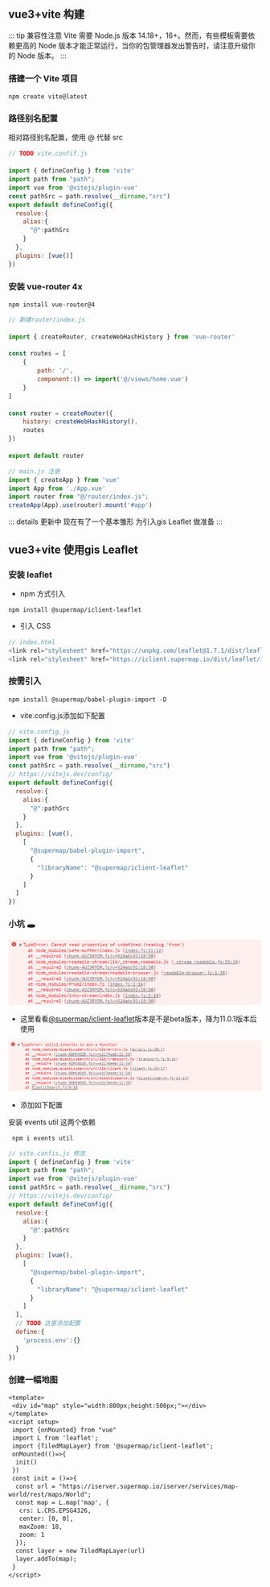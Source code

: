 ## vue3+vite 构建

::: tip 兼容性注意
Vite 需要 Node.js 版本 14.18+，16+。然而，有些模板需要依赖更高的 Node 版本才能正常运行，当你的包管理器发出警告时，请注意升级你的 Node 版本。
:::

### 搭建一个 Vite 项目
```shell
npm create vite@latest
```
### 路径别名配置

相对路径别名配置，使用 @ 代替 src

```js
// TODO vite.confif.js

import { defineConfig } from 'vite'
import path from "path";
import vue from '@vitejs/plugin-vue'
const pathSrc = path.resolve(__dirname,"src")
export default defineConfig({
  resolve:{
    alias:{
      "@":pathSrc
    }
  },
  plugins: [vue()]
})

```

### 安装 vue-router 4x

```shell
npm install vue-router@4
```

```js
// 新建router/index.js

import { createRouter, createWebHashHistory } from 'vue-router'

const routes = [
    {
        path: '/',
        component:() => import('@/views/home.vue')
    }
]

const router = createRouter({
    history: createWebHashHistory(),
    routes
})

export default router
```

```js
// main.js 注册
import { createApp } from 'vue'
import App from './App.vue'
import router from "@/router/index.js";
createApp(App).use(router).mount('#app')
```

::: details 更新中
 现在有了一个基本雏形 为引入gis Leaflet 做准备
:::

## vue3+vite 使用gis Leaflet


### 安装 leaflet

* npm 方式引入
```shell
npm install @supermap/iclient-leaflet
```

* 引入 CSS

```js
// index.html
<link rel="stylesheet" href="https://unpkg.com/leaflet@1.7.1/dist/leaflet.css"/>
<link rel="stylesheet" href="https://iclient.supermap.io/dist/leaflet/iclient-leaflet.min.css"/>
```

### 按需引入

```shell
npm install @supermap/babel-plugin-import -D
```

* vite.config.js添加如下配置

```js
// vite.config.js
import { defineConfig } from 'vite'
import path from "path";
import vue from '@vitejs/plugin-vue'
const pathSrc = path.resolve(__dirname,"src")
// https://vitejs.dev/config/
export default defineConfig({
  resolve:{
    alias:{
      "@":pathSrc
    }
  },
  plugins: [vue(),
    [
      "@supermap/babel-plugin-import",
      {
        "libraryName": "@supermap/iclient-leaflet"
      }
    ]
  ]
})
```
### 小坑 :hole:

![这是图片](/gis/1.jpg)

* 这里看看[@supermap/iclient-leaflet](https://www.npmjs.com/package/@supermap/iclient-leaflet)版本是不是beta版本，降为11.0.1版本后使用

![这是图片](/gis/2.jpg)

* 添加如下配置

安装 events util 这两个依赖

```shell
 npm i events util
```

```js
// vite.confis.js 修改
import { defineConfig } from 'vite'
import path from "path";
import vue from '@vitejs/plugin-vue'
const pathSrc = path.resolve(__dirname,"src")
// https://vitejs.dev/config/
export default defineConfig({
  resolve:{
    alias:{
      "@":pathSrc
    }
  },
  plugins: [vue(),
    [
      "@supermap/babel-plugin-import",
      {
        "libraryName": "@supermap/iclient-leaflet"
      }
    ]
  ],
  // TODO 这里添加配置
  define:{
    'process.env':{}
  }
})

```

### 创建一幅地图

```vue
<template>
 <div id="map" style="width:800px;height:500px;"></div>
</template>
<script setup>
 import {onMounted} from "vue"
 import L from 'leaflet';
 import {TiledMapLayer} from '@supermap/iclient-leaflet';
 onMounted(()=>{
  init()
 })
 const init = ()=>{
  const url = "https://iserver.supermap.io/iserver/services/map-world/rest/maps/World";
  const map = L.map('map', {
   crs: L.CRS.EPSG4326,
   center: [0, 0],
   maxZoom: 18,
   zoom: 1
  });
  const layer = new TiledMapLayer(url)
  layer.addTo(map);
 }
</script>
```
